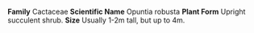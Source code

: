  **Family** Cactaceae **Scientific Name** Opuntia robusta **Plant Form** Upright succulent shrub. **Size** Usually 1-2m tall, but up to 4m.